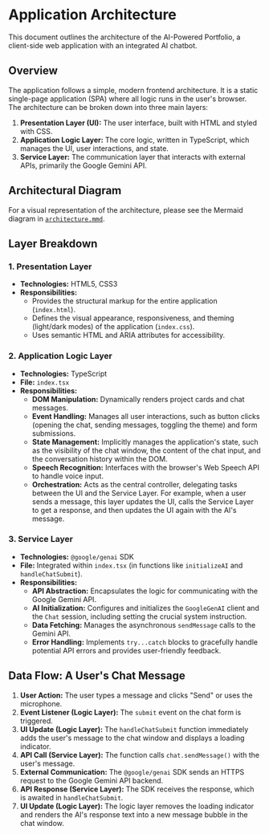 # Application Architecture

This document outlines the architecture of the AI-Powered Portfolio, a client-side web application with an integrated AI chatbot.

## Overview

The application follows a simple, modern frontend architecture. It is a static single-page application (SPA) where all logic runs in the user's browser. The architecture can be broken down into three main layers:

1.  **Presentation Layer (UI):** The user interface, built with HTML and styled with CSS.
2.  **Application Logic Layer:** The core logic, written in TypeScript, which manages the UI, user interactions, and state.
3.  **Service Layer:** The communication layer that interacts with external APIs, primarily the Google Gemini API.

## Architectural Diagram

For a visual representation of the architecture, please see the Mermaid diagram in [`architecture.mmd`](./architecture.mmd).

## Layer Breakdown

### 1. Presentation Layer

-   **Technologies:** HTML5, CSS3
-   **Responsibilities:**
    -   Provides the structural markup for the entire application (`index.html`).
    -   Defines the visual appearance, responsiveness, and theming (light/dark modes) of the application (`index.css`).
    -   Uses semantic HTML and ARIA attributes for accessibility.

### 2. Application Logic Layer

-   **Technologies:** TypeScript
-   **File:** `index.tsx`
-   **Responsibilities:**
    -   **DOM Manipulation:** Dynamically renders project cards and chat messages.
    -   **Event Handling:** Manages all user interactions, such as button clicks (opening the chat, sending messages, toggling the theme) and form submissions.
    -   **State Management:** Implicitly manages the application's state, such as the visibility of the chat window, the content of the chat input, and the conversation history within the DOM.
    -   **Speech Recognition:** Interfaces with the browser's Web Speech API to handle voice input.
    -   **Orchestration:** Acts as the central controller, delegating tasks between the UI and the Service Layer. For example, when a user sends a message, this layer updates the UI, calls the Service Layer to get a response, and then updates the UI again with the AI's message.

### 3. Service Layer

-   **Technologies:** `@google/genai` SDK
-   **File:** Integrated within `index.tsx` (in functions like `initializeAI` and `handleChatSubmit`).
-   **Responsibilities:**
    -   **API Abstraction:** Encapsulates the logic for communicating with the Google Gemini API.
    -   **AI Initialization:** Configures and initializes the `GoogleGenAI` client and the `Chat` session, including setting the crucial system instruction.
    -   **Data Fetching:** Manages the asynchronous `sendMessage` calls to the Gemini API.
    -   **Error Handling:** Implements `try...catch` blocks to gracefully handle potential API errors and provides user-friendly feedback.

## Data Flow: A User's Chat Message

1.  **User Action:** The user types a message and clicks "Send" or uses the microphone.
2.  **Event Listener (Logic Layer):** The `submit` event on the chat form is triggered.
3.  **UI Update (Logic Layer):** The `handleChatSubmit` function immediately adds the user's message to the chat window and displays a loading indicator.
4.  **API Call (Service Layer):** The function calls `chat.sendMessage()` with the user's message.
5.  **External Communication:** The `@google/genai` SDK sends an HTTPS request to the Google Gemini API backend.
6.  **API Response (Service Layer):** The SDK receives the response, which is awaited in `handleChatSubmit`.
7.  **UI Update (Logic Layer):** The logic layer removes the loading indicator and renders the AI's response text into a new message bubble in the chat window.
